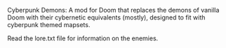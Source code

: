 Cyberpunk Demons: A mod for Doom that replaces the demons of vanilla Doom with their cybernetic equivalents (mostly), designed to fit with cyberpunk themed mapsets.

Read the lore.txt file for information on the enemies.

